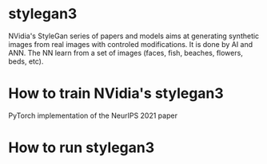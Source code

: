 # stylegan3
NVidia's StyleGan series of papers and models aims at generating synthetic images from real images with controled modifications.
It is done by AI and ANN. The NN learn from a set of images (faces, fish, beaches, flowers, beds, etc).


# How to train NVidia's stylegan3 
PyTorch implementation of the NeurIPS 2021 paper


# How to run stylegan3

